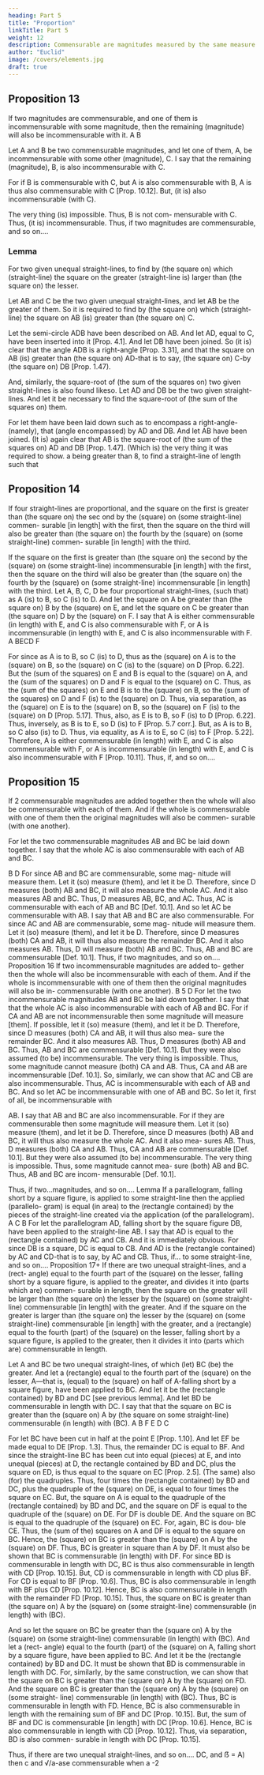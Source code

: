```yaml
---
heading: Part 5
title: "Proportion"
linkTitle: Part 5
weight: 12
description: Commensurable are magnitudes measured by the same measure
author: "Euclid"
image: /covers/elements.jpg
draft: true
---
```



## Proposition 13

If two magnitudes are commensurable, and one of them is incommensurable with some magnitude, then the remaining (magnitude) will also be incommensurable with it.
A
B

Let A and B be two commensurable magnitudes, and let one of them, A, be incommensurable with some other (magnitude), C. I say that the remaining (magnitude), B, is also incommensurable with C.

For if B is commensurable with C, but A is also commensurable with B, A is thus also commensurable with C [Prop. 10.12]. But, (it is) also incommensurable (with C). 

The very thing (is) impossible. Thus, B is not com- mensurable with C. Thus, (it is) incommensurable. Thus, if two magnitudes are commensurable, and so on....


### Lemma

For two given unequal straight-lines, to find by (the square on) which (straight-line) the square on the greater (straight-line is) larger than (the square on) the lesser. 

Let AB and C be the two given unequal straight-lines, and let AB be the greater of them. So it is required to find by (the square on) which (straight-line) the square on AB (is) greater than (the square on) C.

Let the semi-circle ADB have been described on AB. And let AD, equal to C, have been inserted into it [Prop. 4.1]. And let DB have been joined. So (it is) clear that the angle ADB is a right-angle [Prop. 3.31], and that the square on AB (is) greater than (the square on) AD-that is to say, (the square on) C-by (the square on) DB [Prop. 1.47).

And, similarly, the square-root of (the sum of the squares on) two given straight-lines is also found likeso.
Let AD and DB be the two given straight-lines. And let it be necessary to find the square-root of (the sum of the squares on) them. 

For let them have been laid down such as to encompass a right-angle-(namely), that (angle encompassed) by AD and DB. And let AB have been joined. (It is) again clear that AB is the square-root of (the sum of the squares on) AD and DB [Prop. 1.47]. (Which is) the very thing it was required to show.
a being greater than 8, to find a straight-line of length such that


## Proposition 14

If four straight-lines are proportional, and the square on the first is greater than (the square on) the sec ond by the (square) on (some straight-line) commen- surable [in length] with the first, then the square on the third will also be greater than (the square on) the fourth by the (square) on (some straight-line) commen- surable [in length] with the third. 

If the square on the first is greater than (the square on) the second by the (square) on (some straight-line) incommensurable [in length] with the first, then the square on the third will also be greater than (the square on) the fourth by the (square) on (some straight-line) incommensurable [in length] with the third.
Let A, B, C, D be four proportional straight-lines, (such that) as A (is) to B, so C (is) to D. And let the square on A be greater than (the square on) B by the (square) on E, and let the square on C be greater than (the square on) D by the (square) on F. I say that A is either commensurable (in length) with E, and C is also commensurable with F, or A is incommensurable (in length) with E, and C is also incommensurable with
F.
A BECD F

For since as A is to B, so C (is) to D, thus as the (square) on A is to the (square) on B, so the (square) on C (is) to the (square) on D [Prop. 6.22]. But the (sum of the squares) on E and B is equal to the (square) on A, and the (sum of the squares) on D and F is equal to the (square) on C. Thus, as the (sum of the squares) on E and B is to the (square) on B, so the (sum of the squares) on D and F (is) to the (square) on D. Thus, via separation, as the (square) on E is to the (square) on B, so the (square) on F (is) to the (square) on D [Prop. 5.17]. Thus, also, as E is to B, so F (is) to D [Prop. 6.22]. Thus, inversely, as B is to E, so D (is) to F [Prop. 5.7 corr.]. But, as A is to B, so C also (is) to D. Thus, via equality, as A is to E, so C (is) to F [Prop. 5.22]. Therefore, A is either commensurable (in length) with E, and C is also commensurable with F, or A is incommensurable (in length) with E, and C is also incommensurable with F [Prop. 10.11]. Thus, if, and so on....

## Proposition 15

If 2 commensurable magnitudes are added together then the whole will also be commensurable with each of them. And if the whole is commensurable with one of them then the original magnitudes will also be commen- surable (with one another).

For let the two commensurable magnitudes AB and BC be laid down together. I say that the whole AC is also commensurable with each of AB and BC.

B
D
For since AB and BC are commensurable, some mag- nitude will measure them. Let it (so) measure (them), and let it be D. Therefore, since D measures (both) AB and BC, it will also measure the whole AC. And it also measures AB and BC. Thus, D measures AB, BC, and AC. Thus, AC is commensurable with each of AB and BC [Def. 10.1].
And so let AC be commensurable with AB. I say that AB and BC are also commensurable.
For since AC and AB are commensurable, some mag- nitude will measure them. Let it (so) measure (them), and let it be D. Therefore, since D measures (both) CA and AB, it will thus also measure the remainder BC. And it also measures AB. Thus, D will measure (both) AB and BC. Thus, AB and BC are commensurable [Def. 10.1].
Thus, if two magnitudes, and so on....
Proposition 16
If two incommensurable magnitudes are added to- gether then the whole will also be incommensurable with each of them. And if the whole is incommensurable with one of them then the original magnitudes will also be in- commensurable (with one another).
B
5
D
For let the two incommensurable magnitudes AB and BC be laid down together. I say that that the whole AC is also incommensurable with each of AB and BC.
For if CA and AB are not incommensurable then some magnitude will measure [them]. If possible, let it (so) measure (them), and let it be D. Therefore, since D measures (both) CA and AB, it will thus also mea- sure the remainder BC. And it also measures AB. Thus, D measures (both) AB and BC. Thus, AB and BC are commensurable [Def. 10.1]. But they were also assumed (to be) incommensurable. The very thing is impossible. Thus, some magnitude cannot measure (both) CA and AB. Thus, CA and AB are incommensurable [Def. 10.1]. So, similarly, we can show that AC and CB are also incommensurable. Thus, AC is incommensurable with each of AB and BC.
And so let AC be incommensurable with one of AB and BC. So let it, first of all, be incommensurable with 

AB. I say that AB and BC are also incommensurable. For if they are commensurable then some magnitude will measure them. Let it (so) measure (them), and let it be D. Therefore, since D measures (both) AB and BC, it will thus also measure the whole AC. And it also mea- sures AB. Thus, D measures (both) CA and AB. Thus, CA and AB are commensurable [Def. 10.1]. But they were also assumed (to be) incommensurable. The very thing is impossible. Thus, some magnitude cannot mea- sure (both) AB and BC. Thus, AB and BC are incom- mensurable [Def. 10.1].

Thus, if two...magnitudes, and so on....
Lemma
If a parallelogram, falling short by a square figure, is applied to some straight-line then the applied (parallelo- gram) is equal (in area) to the (rectangle contained) by the pieces of the straight-line created via the application (of the parallelogram).
A
C
B
For let the parallelogram AD, falling short by the square figure DB, have been applied to the straight-line AB. I say that AD is equal to the (rectangle contained) by AC and CB.
And it is immediately obvious. For since DB is a square, DC is equal to CB. And AD is the (rectangle contained) by AC and CD-that is to say, by AC and CB.
Thus, if... to some straight-line, and so on....
Proposition 17+
If there are two unequal straight-lines, and a (rect- angle) equal to the fourth part of the (square) on the lesser, falling short by a square figure, is applied to the greater, and divides it into (parts which are) commen- surable in length, then the square on the greater will be larger than (the square on) the lesser by the (square) on (some straight-line) commensurable [in length] with the greater. And if the square on the greater is larger than (the square on) the lesser by the (square) on (some straight-line) commensurable [in length] with the greater, and a (rectangle) equal to the fourth (part) of the (square) on the lesser, falling short by a square figure, is applied to the greater, then it divides it into (parts which are) commensurable in length. 

Let A and BC be two unequal straight-lines, of which (let) BC (be) the greater. And let a (rectangle) equal to the fourth part of the (square) on the lesser, A—that is, (equal) to the (square) on half of A-falling short by a square figure, have been applied to BC. And let it be the (rectangle contained) by BD and DC [see previous lemma]. And let BD be commensurable in length with DC. I say that that the square on BC is greater than the (square on) A by (the square on some straight-line) commensurable (in length) with (BC).
A
B F
E
D C

For let BC have been cut in half at the point E [Prop. 1.10]. And let EF be made equal to DE [Prop. 1.3]. Thus, the remainder DC is equal to BF. And since the straight-line BC has been cut into equal (pieces) at E, and into unequal (pieces) at D, the rectangle contained by BD and DC, plus the square on ED, is thus equal to the square on EC [Prop. 2.5]. (The same) also (for) the quadruples. Thus, four times the (rectangle contained) by BD and DC, plus the quadruple of the (square) on DE, is equal to four times the square on EC. But, the square on A is equal to the quadruple of the (rectangle contained) by BD and DC, and the square on DF is equal to the quadruple of the (square) on DE. For DF is double DE. And the square on BC is equal to the quadruple of the (square) on EC. For, again, BC is dou- ble CE. Thus, the (sum of the) squares on A and DF is equal to the square on BC. Hence, the (square) on BC is greater than the (square) on A by the (square) on DF. Thus, BC is greater in square than A by DF. It must also be shown that BC is commensurable (in length) with DF. For since BD is commensurable in length with DC, BC is thus also commensurable in length with CD [Prop. 10.15]. But, CD is commensurable in length with CD plus BF. For CD is equal to BF [Prop. 10.6]. Thus, BC is also commensurable in length with BF plus CD [Prop. 10.12]. Hence, BC is also commensurable in length with the remainder FD [Prop. 10.15]. Thus, the square on BC is greater than (the square on) A by the (square) on (some straight-line) commensurable (in length) with (BC).

And so let the square on BC be greater than the (square on) A by the (square) on (some straight-line) commensurable (in length) with (BC). And let a (rect- angle) equal to the fourth (part) of the (square) on A, falling short by a square figure, have been applied to BC. And let it be the (rectangle contained) by BD and DC. It must be shown that BD is commensurable in length with DC.
For, similarly, by the same construction, we can show that the square on BC is greater than the (square on) A by the (square) on FD. And the square on BC is greater than the (square on) A by the (square) on (some straight- line) commensurable (in length) with (BC). Thus, BC is commensurable in length with FD. Hence, BC is also commensurable in length with the remaining sum of BF and DC [Prop. 10.15]. But, the sum of BF and DC is commensurable [in length] with DC [Prop. 10.6]. Hence, BC is also commensurable in length with CD [Prop. 10.12]. Thus, via separation, BD is also commen- surable in length with DC [Prop. 10.15].

Thus, if there are two unequal straight-lines, and so on....
DC, and ẞ = A) then c and √/a-ase commensurable when a -2


